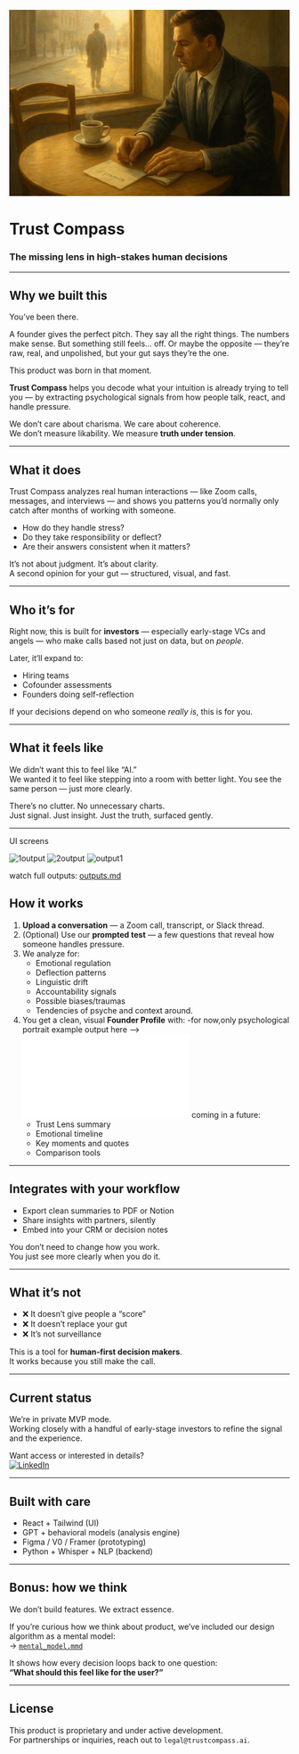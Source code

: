 <p align="center">
  <img src="cover.png" width="600"/>
</p>

# Trust Compass  
### The missing lens in high-stakes human decisions

---

## Why we built this

You’ve been there.

A founder gives the perfect pitch. They say all the right things. The numbers make sense. But something still feels… off. Or maybe the opposite — they’re raw, real, and unpolished, but your gut says they’re the one.

This product was born in that moment.

**Trust Compass** helps you decode what your intuition is already trying to tell you — by extracting psychological signals from how people talk, react, and handle pressure.

We don’t care about charisma. We care about coherence.  
We don’t measure likability. We measure **truth under tension**.

---

## What it does

Trust Compass analyzes real human interactions — like Zoom calls, messages, and interviews — and shows you patterns you’d normally only catch after months of working with someone.

- How do they handle stress?
- Do they take responsibility or deflect?
- Are their answers consistent when it matters?

It’s not about judgment. It’s about clarity.  
A second opinion for your gut — structured, visual, and fast.

---

## Who it’s for

Right now, this is built for **investors** — especially early-stage VCs and angels — who make calls based not just on data, but on *people*.

Later, it’ll expand to:
- Hiring teams
- Cofounder assessments
- Founders doing self-reflection

If your decisions depend on who someone *really is*, this is for you.

---

## What it feels like

We didn’t want this to feel like “AI.”  
We wanted it to feel like stepping into a room with better light. You see the same person — just more clearly.

There’s no clutter. No unnecessary charts.  
Just signal. Just insight. Just the truth, surfaced gently.

---
UI screens


![1output](https://github.com/user-attachments/assets/2cc79574-8fd9-4918-862f-b289dc3b6ddb)
![2output](https://github.com/user-attachments/assets/e4d7cdc1-f570-49cf-ba7b-ee22b2950780)
![output1](https://github.com/user-attachments/assets/5dc93133-806d-4667-b2ca-86a7c1c4a64b)

 watch full outputs: [outputs.md](outputs.md)

## How it works

1. **Upload a conversation** — a Zoom call, transcript, or Slack thread.
2. (Optional) Use our **prompted test** — a few questions that reveal how someone handles pressure.
3. We analyze for:
   - Emotional regulation
   - Deflection patterns
   - Linguistic drift
   - Accountability signals
   - Possible biases/traumas
   - Tendencies of psyche and context around.
4. You get a clean, visual **Founder Profile** with:
   -for now,only psychological portrait example output here --> ![outputs.md](outputs.md)
   coming in a future:
   - Trust Lens summary
   - Emotional timeline
   - Key moments and quotes
   - Comparison tools

---

## Integrates with your workflow

- Export clean summaries to PDF or Notion
- Share insights with partners, silently
- Embed into your CRM or decision notes

You don’t need to change how you work.  
You just see more clearly when you do it.

---

## What it’s not

- ❌ It doesn’t give people a “score”
- ❌ It doesn’t replace your gut
- ❌ It’s not surveillance

This is a tool for **human-first decision makers**.  
It works because you still make the call.

---

## Current status

We’re in private MVP mode.  
Working closely with a handful of early-stage investors to refine the signal and the experience.

Want access or interested in details?  
[![LinkedIn](https://img.shields.io/badge/LinkedIn-Connect-blue?style=flat&logo=linkedin)](https://www.linkedin.com/in/kseniya-hudacheuskaya-0037b8264/)

---

## Built with care

- React + Tailwind (UI)
- GPT + behavioral models (analysis engine)
- Figma / V0 / Framer (prototyping)
- Python + Whisper + NLP (backend)

---

## Bonus: how we think

We don’t build features. We extract essence.

If you’re curious how we think about product, we’ve included our design algorithm as a mental model:  
→ [`mental_model.mmd`](./mental_model.mmd)

It shows how every decision loops back to one question:  
**“What should this feel like for the user?”**

---

## License

This product is proprietary and under active development.  
For partnerships or inquiries, reach out to `legal@trustcompass.ai`.


